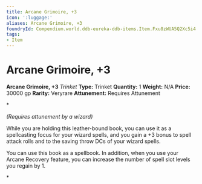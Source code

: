 ```yaml
---
title: Arcane Grimoire, +3
icon: ':luggage:'
aliases: Arcane Grimoire, +3
foundryId: Compendium.world.ddb-eureka-ddb-items.Item.Fxu8zWUA5Q2Xc5i4
tags:
- Item
---
```


# Arcane Grimoire, +3

**Arcane Grimoire, +3**
_Trinket_
**Type:** Trinket
**Quantity:** 1
**Weight:** N/A
**Price:** 30000 gp
**Rarity:** Veryrare
**Attunement:** Requires Attunement

*<div class="item-attunement"><i>(Requires attunement by a wizard)</i><p>While you are holding this leather-bound book, you can use it as a spellcasting focus for your wizard spells, and you gain a +3 bonus to spell attack rolls and to the saving throw DCs of your wizard spells.

You can use this book as a spellbook. In addition, when you use your Arcane Recovery feature, you can increase the number of spell slot levels you regain by 1.</p>*